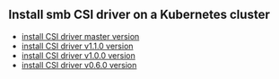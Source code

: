 ## Install smb CSI driver on a Kubernetes cluster

 - [install CSI driver master version](./install-csi-driver-master.md)
 - [install CSI driver v1.1.0 version](./install-csi-driver-v1.1.0.md)
 - [install CSI driver v1.0.0 version](./install-csi-driver-v1.0.0.md)
 - [install CSI driver v0.6.0 version](./install-csi-driver-v0.6.0.md)
